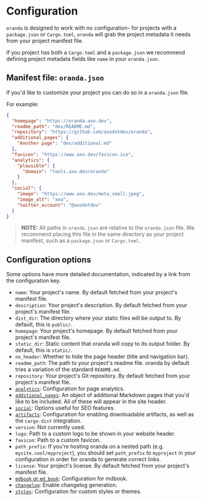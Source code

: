 # Configuration

`oranda` is designed to work with no configuration- for projects with a
`package.json` or `Cargo.toml`, `oranda` will grab the project metadata it needs
from your project manifest file.

If you project has both a `Cargo.toml` and a `package.json` we recommend defining
project metadata fields like `name` in your `oranda.json`.

## Manifest file: `oranda.json`

If you'd like to customize your project you can do so in a `oranda.json` file.

For example:

```json
{
  "homepage": "https://oranda.axo.dev",
  "readme_path": "dev/README.md",
  "repository": "https://github.com/axodotdev/oranda",
  "additional_pages": {
    "Another page": "dev/additional.md"
  },
  "favicon": "https://www.axo.dev/favicon.ico",
  "analytics": {
    "plausible": {
      "domain": "tools.axo.dev/oranda"
    }
  },
  "social": {
    "image": "https://www.axo.dev/meta_small.jpeg",
    "image_alt": "axo",
    "twitter_account": "@axodotdev"
  }
}
```

> **NOTE:** All paths in `oranda.json` are relative to the `oranda.json` file. We
  recommend placing this file in the same directory as your project manifest, such as a `package.json`
  or `Cargo.toml`.

## Configuration options

Some options have more detailed documentation, indicated by a link from the configuration key.

- `name`: Your project's name. By default fetched from your project's manifest file.
- `description`: Your project's description. By default fetched from your project's manifest file.
- `dist_dir`: The directory where your static files will be output to. By default, this is `public/`.
- `homepage`: Your project's homepage. By default fetched from your project's manifest file.
- `static_dir`: Static content that oranda will copy to its output folder. By default, this is `static/`.
- `no_header`: Whether to hide the page header (title and navigation bar).
- `readme_path`: The path to your project's readme file. oranda by default tries a variation of the standard `README.md`.
- `repository`: Your project's Git repository. By default fetched from your project's manifest file.
- [`analytics`](./configuration/analytics.md): Configuration for page analytics.
- [`additional_pages`](./configuration/additional-pages.md): An object of additional Markdown pages that you'd like to be included. All of these will appear in the site
  header.
- [`social`](./configuration/social.md): Options useful for SEO features.
- [`artifacts`](./configuration/artifacts.md): Configuration for enabling downloadable artifacts, as well as the `cargo-dist`
  integration.
- `version`: Not currently used.
- `logo`: Path to a custom logo to be shown in your website header.
- `favicon`: Path to a custom favicon.
- `path_prefix`: If you're hosting oranda on a nested path (e.g. `mysite.cool/myproject`), you should set `path_prefix` to
  `myproject` in your configuration in order for oranda to generate correct links.
- `license`: Your project's license. By default fetched from your project's manifest file.
- [`mdbook` or `md_book`](./configuration/mdbook.md): Configuration for mdbook.
- [`changelog`](./configuration/changelog.md): Enable changelog generation.
- [`styles`](./configuration/theme.md): Configuration for custom styles or themes.
